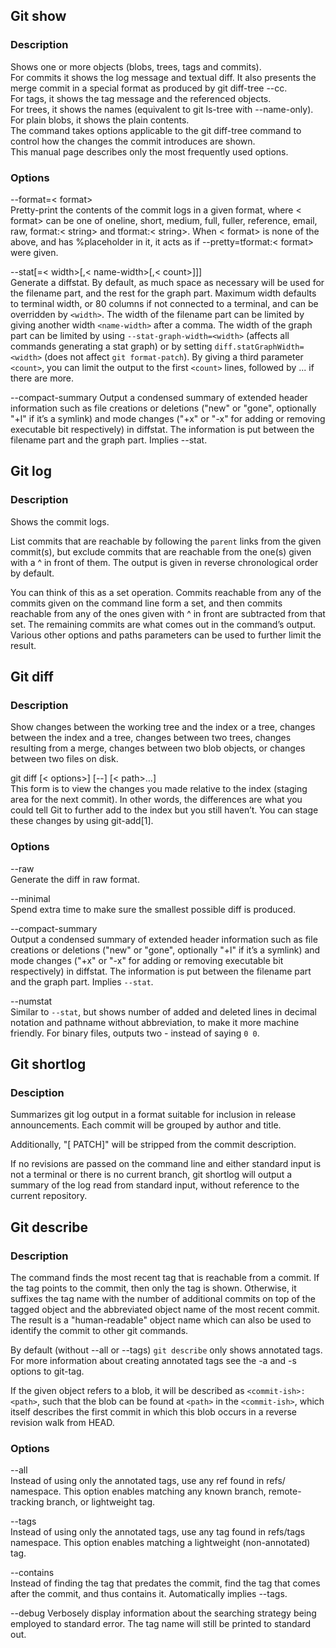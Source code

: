 <link rel="stylesheet" href="../source.css">
<link rel="stylesheet" href="https://cdn.jsdelivr.net/npm/bootstrap-icons@1.5.0/font/bootstrap-icons.css">

## Git show

### Description
Shows one or more objects (blobs, trees, tags and commits).</br>
For commits it shows the log message and textual diff. It also presents the merge commit in a special format as produced by git diff-tree --cc.</br>
For tags, it shows the tag message and the referenced objects.</br>
For trees, it shows the names (equivalent to git ls-tree with --name-only).</br>
For plain blobs, it shows the plain contents.</br>
The command takes options applicable to the git diff-tree command to control how the changes the commit introduces are shown.</br>
This manual page describes only the most frequently used options.

### Options
<code1>--format=< format></code1></br>
Pretty-print the contents of the commit logs in a given format, where < format> can be one of oneline, short, medium, full, fuller, reference, email, raw, format:< string> and tformat:< string>. When < format> is none of the above, and has %placeholder in it, it acts as if --pretty=tformat:< format> were given.

<code1>--stat[=< width>[,< name-width>[,< count>]]]</code1></br>
Generate a diffstat. By default, as much space as necessary will be used for the filename part, and the rest for the graph part. Maximum width defaults to terminal width, or 80 columns if not connected to a terminal, and can be overridden by `<width>`. The width of the filename part can be limited by giving another width `<name-width>` after a comma. The width of the graph part can be limited by using `--stat-graph-width=<width>` (affects all commands generating a stat graph) or by setting `diff.statGraphWidth=<width>` (does not affect `git format-patch`). By giving a third parameter `<count>`, you can limit the output to the first `<count>` lines, followed by ... if there are more.

--compact-summary
Output a condensed summary of extended header information such as file creations or deletions ("new" or "gone", optionally "+l" if it’s a symlink) and mode changes ("+x" or "-x" for adding or removing executable bit respectively) in diffstat. The information is put between the filename part and the graph part. Implies --stat.

## Git log

### Description
Shows the commit logs.

List commits that are reachable by following the `parent` links from the given commit(s), but exclude commits that are reachable from the one(s) given with a ^ in front of them. The output is given in reverse chronological order by default.

You can think of this as a set operation. Commits reachable from any of the commits given on the command line form a set, and then commits reachable from any of the ones given with ^ in front are subtracted from that set. The remaining commits are what comes out in the command’s output. Various other options and paths parameters can be used to further limit the result.

## Git diff

### Description
Show changes between the working tree and the index or a tree, changes between the index and a tree, changes between two trees, changes resulting from a merge, changes between two blob objects, or changes between two files on disk.

<code1>git diff [< options>] [--] [< path>…​]</code1></br>
This form is to view the changes you made relative to the index (staging area for the next commit). In other words, the differences are what you could tell Git to further add to the index but you still haven’t. You can stage these changes by using git-add[1].

### Options
<code1>--raw</code1></br>
Generate the diff in raw format.

<code1>--minimal</code1></br>
Spend extra time to make sure the smallest possible diff is produced.

<code1>--compact-summary</code1></br>
Output a condensed summary of extended header information such as file creations or deletions ("new" or "gone", optionally "+l" if it’s a symlink) and mode changes ("+x" or "-x" for adding or removing executable bit respectively) in diffstat. The information is put between the filename part and the graph part. Implies `--stat`.

<code1>--numstat</code1></br>
Similar to `--stat`, but shows number of added and deleted lines in decimal notation and pathname without abbreviation, to make it more machine friendly. For binary files, outputs two - instead of saying `0 0`.

## Git shortlog

### Desciption
Summarizes git log output in a format suitable for inclusion in release announcements. Each commit will be grouped by author and title.

Additionally, "[ PATCH]" will be stripped from the commit description.

If no revisions are passed on the command line and either standard input is not a terminal or there is no current branch, git shortlog will output a summary of the log read from standard input, without reference to the current repository.

## Git describe

### Description
The command finds the most recent tag that is reachable from a commit. If the tag points to the commit, then only the tag is shown. Otherwise, it suffixes the tag name with the number of additional commits on top of the tagged object and the abbreviated object name of the most recent commit. The result is a "human-readable" object name which can also be used to identify the commit to other git commands.

By default (without --all or --tags) `git describe` only shows annotated tags. For more information about creating annotated tags see the -a and -s options to git-tag.

If the given object refers to a blob, it will be described as `<commit-ish>:<path>`, such that the blob can be found at `<path>` in the `<commit-ish>`, which itself describes the first commit in which this blob occurs in a reverse revision walk from HEAD.

### Options
<code1>--all</code1></br>
Instead of using only the annotated tags, use any ref found in refs/ namespace. This option enables matching any known branch, remote-tracking branch, or lightweight tag.

<code1>--tags</code1></br>
Instead of using only the annotated tags, use any tag found in refs/tags namespace. This option enables matching a lightweight (non-annotated) tag.

<code1>--contains</code1></br>
Instead of finding the tag that predates the commit, find the tag that comes after the commit, and thus contains it. Automatically implies --tags.

--debug
Verbosely display information about the searching strategy being employed to standard error. The tag name will still be printed to standard out.






